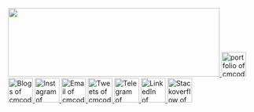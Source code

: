 <table>
  <tr align="center">
    <img src="https://github.com/cmcodes1/cmcodes1/blob/master/cmcodes.gif" width="430px" height="140px" />
  </tr>
  <tr align="center">
    <a title="Portfolio" href="https://cmcodes1.github.io/">
      <img alt="portfolio of cmcodes" src="https://avatars2.githubusercontent.com/u/34341671?s=450&u=73e18d14ad731e271dcb5a16e215cc7cf626721b&v=4" width="50" height="50" />
    </a>
    <a title="DEV.to" href="https://dev.to/cmcodes">
      <img alt="Blogs of cmcodes" src="https://cdn3.iconfinder.com/data/icons/logos-and-brands-adobe/512/84_Dev-512.png" width="50" height="50" />
    </a>
    <a title="Instagram" href="https://instagram.com/cmcodes">
      <img alt="Instagram of cmcodes" src="https://cdn4.iconfinder.com/data/icons/social-media-and-logos-11/32/Logo_Instagram-512.png" width="50" height="50" />
    </a>
    <a title="Email" href="mailto:cmcodes10@gmail.com">
      <img alt="Email of cmcodes" src="https://cdn4.iconfinder.com/data/icons/social-media-and-logos-11/32/Logo_Gmail_envelope_letter_email-512.png" width="50" height="50" />
    </a>
    <a title="Twitter" href="https://twitter.com/cmcodes1">
      <img alt="Tweets of cmcodes" src="https://cdn4.iconfinder.com/data/icons/social-media-and-logos-11/32/Logo_Twitter_bird-512.png" width="50" height="50" />
    </a>
    <a title="Telegram" href="https://t.me/cmcodes">
      <img alt="Telegram of cmcodes"
           src="https://cdn4.iconfinder.com/data/icons/social-media-and-logos-11/32/Logo_telegram_Airplane_Air_plane_paper_airplane-22-512.png" width="50" height="50" />
    </a>
    <a title="LinkedIn" href="https://linkedin.com/in/cmcodes">
      <img alt="LinkedIn of cmcodes" src="https://cdn4.iconfinder.com/data/icons/social-media-and-logos-11/32/Logo_LinkedIn-512.png" width="50" height="50" />
    </a>
    <a title="Stackoverflow" href="https://stackoverflow.com/users/8161436/cmcodes">
      <img alt="Stackoverflow of cmcodes"
           src="https://cdn0.iconfinder.com/data/icons/social-media-and-logos-11/32/logo_stackoverflow_Stack_overflow-512.png" width="50" height="50" />
    </a>
  </tr>
</table>
